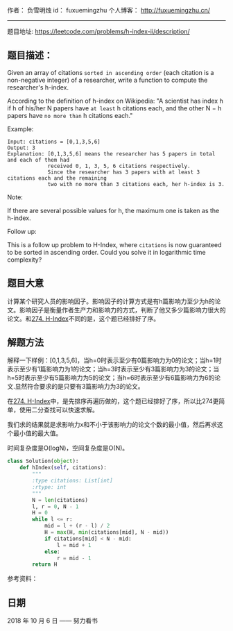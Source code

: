 作者： 		负雪明烛 
id：				fuxuemingzhu
个人博客：	http://fuxuemingzhu.cn/

---

题目地址: https://leetcode.com/problems/h-index-ii/description/

## 题目描述：

Given an array of citations ``sorted in ascending order`` (each citation is a non-negative integer) of a researcher, write a function to compute the researcher's h-index.

According to the definition of h-index on Wikipedia: "A scientist has index h if h of his/her N papers have ``at least`` h citations each, and the other N − h papers have ``no more than`` h citations each."

Example:

    Input: citations = [0,1,3,5,6]
    Output: 3 
    Explanation: [0,1,3,5,6] means the researcher has 5 papers in total and each of them had 
                 received 0, 1, 3, 5, 6 citations respectively. 
                 Since the researcher has 3 papers with at least 3 citations each and the remaining 
                 two with no more than 3 citations each, her h-index is 3.

Note:

If there are several possible values for h, the maximum one is taken as the h-index.

Follow up:

This is a follow up problem to H-Index, where ``citations`` is now guaranteed to be sorted in ascending order.
Could you solve it in logarithmic time complexity?

## 题目大意

计算某个研究人员的影响因子。影响因子的计算方式是有h篇影响力至少为h的论文。影响因子是衡量作者生产力和影响力的方式，判断了他又多少篇影响力很大的论文。和[274. H-Index][1]不同的是，这个题已经排好了序。

## 解题方法

解释一下样例：[0,1,3,5,6]，当h=0时表示至少有0篇影响力为0的论文；当h=1时表示至少有1篇影响力为1的论文；当h=3时表示至少有3篇影响力为3的论文；当h=5时表示至少有5篇影响力为5的论文；当h=6时表示至少有6篇影响力为6的论文.显然符合要求的是只要有3篇影响力为3的论文。

在[274. H-Index][1]中，是先排序再遍历做的，这个题已经排好了序，所以比274更简单，使用二分查找可以快速求解。

我们求的结果就是求影响力x和不小于该影响力的论文个数的最小值，然后再求这个最小值的最大值。

时间复杂度是O(logN)，空间复杂度是O(N)。

```python
class Solution(object):
    def hIndex(self, citations):
        """
        :type citations: List[int]
        :rtype: int
        """
        N = len(citations)
        l, r = 0, N - 1
        H = 0
        while l <= r:
            mid = l + (r - l) / 2
            H = max(H, min(citations[mid], N - mid))
            if citations[mid] < N - mid:
                l = mid + 1
            else:
                r = mid - 1
        return H
```

参考资料：


## 日期

2018 年 10 月 6 日 —— 努力看书


  [1]: https://blog.csdn.net/fuxuemingzhu/article/details/82949663
